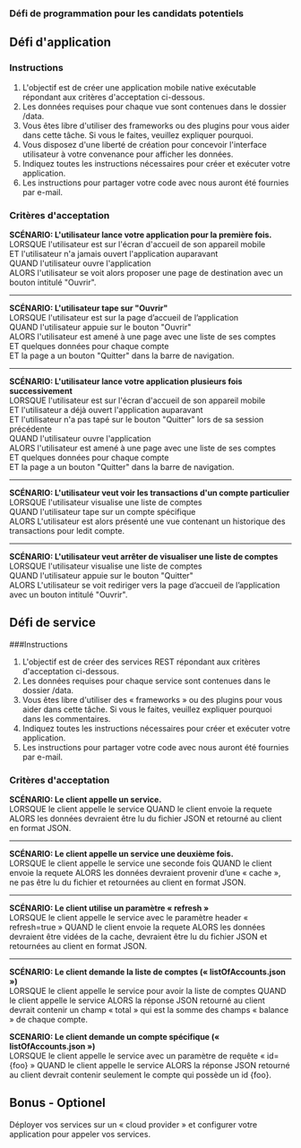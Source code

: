 ### Défi de programmation pour les candidats potentiels
## Défi d'application
### Instructions
1. L'objectif est de créer une application mobile native exécutable répondant aux critères d'acceptation ci-dessous.
2. Les données requises pour chaque vue sont contenues dans le dossier /data.
3. Vous êtes libre d'utiliser des frameworks ou des plugins pour vous aider dans cette tâche. Si vous le faites, veuillez expliquer pourquoi.
4. Vous disposez d'une liberté de création pour concevoir l'interface utilisateur à votre convenance pour afficher les données.
5. Indiquez toutes les instructions nécessaires pour créer et exécuter votre application.
6. Les instructions pour partager votre code avec nous auront été fournies par e-mail.

### Critères d'acceptation
**SCÉNARIO: L'utilisateur lance votre application pour la première fois.**   
LORSQUE l'utilisateur est sur l'écran d'accueil de son appareil mobile   
ET l'utilisateur n'a jamais ouvert l'application auparavant   
QUAND l'utilisateur ouvre l'application   
ALORS l'utilisateur se voit alors proposer une page de destination avec un bouton intitulé "Ouvrir".
___

**SCÉNARIO: L'utilisateur tape sur "Ouvrir"**       
LORSQUE l'utilisateur est sur la page d’accueil de l’application   
QUAND l'utilisateur appuie sur le bouton "Ouvrir"   
ALORS l'utilisateur est amené à une page avec une liste de ses comptes   
ET quelques données pour chaque compte   
ET la page a un bouton "Quitter" dans la barre de navigation.
___

**SCÉNARIO: L'utilisateur lance votre application plusieurs fois successivement**       
LORSQUE l'utilisateur est sur l'écran d'accueil de son appareil mobile      
ET l'utilisateur a déjà ouvert l'application auparavant     
ET l'utilisateur n'a pas tapé sur le bouton "Quitter" lors de sa session précédente     
QUAND l'utilisateur ouvre l'application     
ALORS l'utilisateur est amené à une page avec une liste de ses comptes  
ET quelques données pour chaque compte  
ET la page a un bouton "Quitter" dans la barre de navigation.   
___

**SCÉNARIO: L'utilisateur veut voir les transactions d'un compte particulier**  
LORSQUE l'utilisateur visualise une liste de comptes    
QUAND l'utilisateur tape sur un compte spécifique   
ALORS L'utilisateur est alors présenté une vue contenant un historique des transactions pour ledit compte.
___

**SCÉNARIO: L'utilisateur veut arrêter de visualiser une liste de comptes**     
LORSQUE l'utilisateur visualise une liste de comptes    
QUAND l'utilisateur appuie sur le bouton "Quitter"  
ALORS L'utilisateur se voit rediriger vers la page d’accueil de l’application avec un bouton intitulé "Ouvrir". 

## Défi de service
###Instructions
1. L'objectif est de créer des services REST répondant aux critères d'acceptation ci-dessous.
1. Les données requises pour chaque service sont contenues dans le dossier /data.
1. Vous êtes libre d'utiliser des « frameworks » ou des plugins pour vous aider dans cette tâche. Si vous le faites, veuillez expliquer pourquoi dans les commentaires.
1. Indiquez toutes les instructions nécessaires pour créer et exécuter votre application.
1. Les instructions pour partager votre code avec nous auront été fournies par e-mail.

### Critères d'acceptation
**SCÉNARIO: Le client appelle un service.**   
LORSQUE le client appelle le service 
QUAND le client envoie la requete
ALORS les données devraient être lu du fichier JSON et retourné au client en format JSON.
___

**SCÉNARIO: Le client appelle un service une deuxième fois.**   
LORSQUE le client appelle le service une seconde fois 
QUAND le client envoie la requete
ALORS les données devraient provenir d’une « cache », ne pas être lu du fichier et retournées au client en format JSON.
___

**SCÉNARIO: Le client utilise un paramètre « refresh »**   
LORSQUE le client appelle le service avec le paramètre header  « refresh=true »
QUAND le client envoie la requete
ALORS les données devraient être vidées de la cache, devraient être lu du fichier JSON et retournées au client en format JSON.
___

**SCÉNARIO: Le client demande la liste de comptes (« listOfAccounts.json »)**   
LORSQUE le client appelle le service pour avoir la liste de comptes 
QUAND le client appelle le service 
ALORS la réponse JSON retourné au client devrait contenir un champ « total » qui est la somme des champs « balance » de chaque compte. 
 
**SCENARIO: Le client demande un compte spécifique (« listOfAccounts.json »)**   
LORSQUE le client appelle le service avec un paramètre de requête « id={foo} »
QUAND le client appelle le service 
ALORS la réponse JSON retourné au client devrait contenir seulement le compte qui possède un id {foo}.
 
 ## Bonus - Optionel
 Déployer vos services sur un « cloud provider » et configurer votre application pour appeler vos services.
